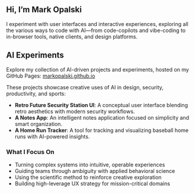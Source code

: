 ## Hi, I’m Mark Opalski

I experiment with user interfaces and interactive experiences, exploring all the various ways to code with AI—from code-copilots and vibe-coding to in-browser tools, native clients, and design platforms.

## AI Experiments

Explore my collection of AI-driven projects and experiments, hosted on my GitHub Pages: [markopalski.github.io](https://markopalski.github.io/)

These projects showcase creative uses of AI in design, security, productivity, and sports:

- **Retro Future Security Station UI**: A conceptual user interface blending retro aesthetics with modern security workflows.
- **A Notes App**: An intelligent notes application focused on simplicity and smart organization.
- **A Home Run Tracker**: A tool for tracking and visualizing baseball home runs with AI-powered insights.

### What I Focus On
- Turning complex systems into intuitive, operable experiences
- Guiding teams through ambiguity with applied behavioral science
- Using the scientific method to reinforce creative exploration
- Building high-leverage UX strategy for mission-critical domains
